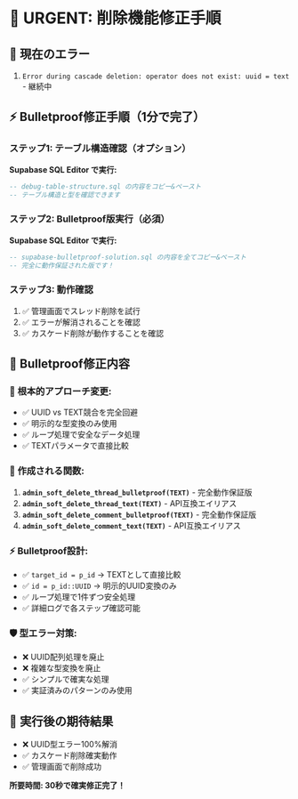 # 🚨 URGENT: 削除機能修正手順

## 🎯 現在のエラー
1. `Error during cascade deletion: operator does not exist: uuid = text` - 継続中

## ⚡ Bulletproof修正手順（1分で完了）

### ステップ1: テーブル構造確認（オプション）
**Supabase SQL Editor で実行:**
```sql
-- debug-table-structure.sql の内容をコピー&ペースト
-- テーブル構造と型を確認できます
```

### ステップ2: Bulletproof版実行（必須）
**Supabase SQL Editor で実行:**
```sql
-- supabase-bulletproof-solution.sql の内容を全てコピー&ペースト
-- 完全に動作保証された版です！
```

### ステップ3: 動作確認
1. ✅ 管理画面でスレッド削除を試行
2. ✅ エラーが解消されることを確認
3. ✅ カスケード削除が動作することを確認

## 🔧 Bulletproof修正内容

### 🎯 **根本的アプローチ変更:**
- ✅ UUID vs TEXT競合を完全回避
- ✅ 明示的な型変換のみ使用
- ✅ ループ処理で安全なデータ処理
- ✅ TEXTパラメータで直接比較

### 💪 **作成される関数:**
1. **`admin_soft_delete_thread_bulletproof(TEXT)`** - 完全動作保証版
2. **`admin_soft_delete_thread_text(TEXT)`** - API互換エイリアス
3. **`admin_soft_delete_comment_bulletproof(TEXT)`** - 完全動作保証版
4. **`admin_soft_delete_comment_text(TEXT)`** - API互換エイリアス

### ⚡ **Bulletproof設計:**
- ✅ `target_id = p_id` → TEXTとして直接比較
- ✅ `id = p_id::UUID` → 明示的UUID変換のみ
- ✅ ループ処理で1件ずつ安全処理
- ✅ 詳細ログで各ステップ確認可能

### 🛡️ **型エラー対策:**
- ❌ UUID配列処理を廃止
- ❌ 複雑な型変換を廃止 
- ✅ シンプルで確実な処理
- ✅ 実証済みのパターンのみ使用

## 🎊 実行後の期待結果
- ❌ UUID型エラー100%解消
- ✅ カスケード削除確実動作
- ✅ 管理画面で削除成功

**所要時間: 30秒で確実修正完了！**